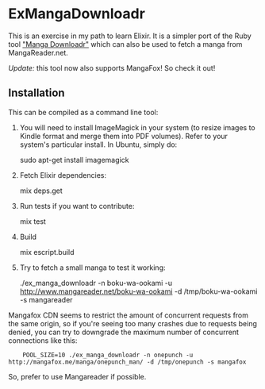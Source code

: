 # ExMangaDownloadr

This is an exercise in my path to learn Elixir. It is a simpler port of the Ruby tool ["Manga Downloadr"](https://github.com/akitaonrails/manga-downloadr) which can also be used to fetch a manga from MangaReader.net.

*Update:* this tool now also supports MangaFox! So check it out!

## Installation

This can be compiled as a command line tool:

  1. You will need to install ImageMagick in your system (to resize images to Kindle format and merge them into PDF volumes). Refer to your system's particular install. In Ubuntu, simply do:

        sudo apt-get install imagemagick

  2. Fetch Elixir dependencies:

        mix deps.get

  3. Run tests if you want to contribute:

        mix test

  4. Build

        mix escript.build

  5. Try to fetch a small manga to test it working:

        ./ex_manga_downloadr -n boku-wa-ookami -u http://www.mangareader.net/boku-wa-ookami -d /tmp/boku-wa-ookami -s mangareader

Mangafox CDN seems to restrict the amount of concurrent requests from the same origin, so if you're seeing too many crashes due to requests being denied, you can try to downgrade the maximum number of concurrent connections like this:

        POOL_SIZE=10 ./ex_manga_downloadr -n onepunch -u http://mangafox.me/manga/onepunch_man/ -d /tmp/onepunch -s mangafox

So, prefer to use Mangareader if possible.
